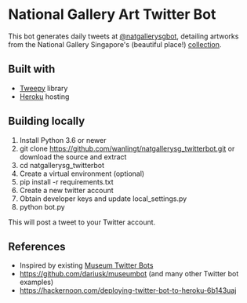 # National Gallery Art Twitter Bot
This bot generates daily tweets at [@natgallerysgbot](https://twitter.com/natgallerysgbot), detailing artworks from the National Gallery Singapore's (beautiful place!) [collection](https://collections.nationalgallery.sg/#/).

## Built with
- [Tweepy](https://www.tweepy.org/) library
- [Heroku](https://www.heroku.com/) hosting

## Building locally
1. Install Python 3.6 or newer
2. git clone https://github.com/wanlingt/natgallerysg_twitterbot.git or download the source and extract
3. cd natgallerysg_twitterbot
4. Create a virtual environment (optional)
5. pip install -r requirements.txt
6. Create a new twitter account
7. Obtain developer keys and update local_settings.py
8. python bot.py

This will post a tweet to your Twitter account.

## References
- Inspired by existing [Museum Twitter Bots](https://backspace.com/is/in/the/house/work/pg/twitter_bots.html)
- https://github.com/dariusk/museumbot (and many other Twitter bot examples)
- https://hackernoon.com/deploying-twitter-bot-to-heroku-6b143uaj
